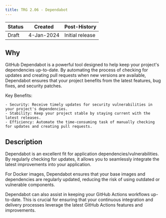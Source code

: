 ```yaml
---
title: TRG 2.06 - Dependabot
---
```


| Status | Created      | Post-History    |
|--------|--------------|-----------------|
| Draft  | 4-Jan-2024   | Initial release |

## Why

GitHub Dependabot is a powerful tool designed to help keep your project's dependencies up-to-date. By automating the process of checking for updates and creating pull requests when new versions are available, Dependabot ensures that your project benefits from the latest features, bug fixes, and security patches.

Key Benefits:

    - Security: Receive timely updates for security vulnerabilities in your project's dependencies.
    - Stability: Keep your project stable by staying current with the latest releases.
    - Efficiency: Automate the time-consuming task of manually checking for updates and creating pull requests.

## Description

Dependabot is an excellent fit for application dependencies/vulnerabilities. By regularly checking for updates, it allows you to seamlessly integrate the latest improvements into your application.

For Docker images, Dependabot ensures that your base images and dependencies are regularly updated, reducing the risk of using outdated or vulnerable components.

Dependabot can also assist in keeping your GitHub Actions workflows up-to-date. This is crucial for ensuring that your continuous integration and delivery processes leverage the latest GitHub Actions features and improvements.

### Version updates

To enable Dependabot for version updates, create a dependabot.yml file in the root of your repository. See provided example below.
More information:
<https://docs.github.com/en/code-security/dependabot/dependabot-version-updates/about-dependabot-version-updates>
<https://docs.github.com/en/code-security/dependabot/dependabot-version-updates/configuration-options-for-the-dependabot.yml-file>

### Security updates

To enable Dependabot for security updates, you can leverage GitHub's Security tab. Go to the "Security" tab in your repository and follow the prompts to enable automated security updates.
More information:
<https://docs.github.com/en/code-security/dependabot/dependabot-security-updates/about-dependabot-security-updates>

## Example
